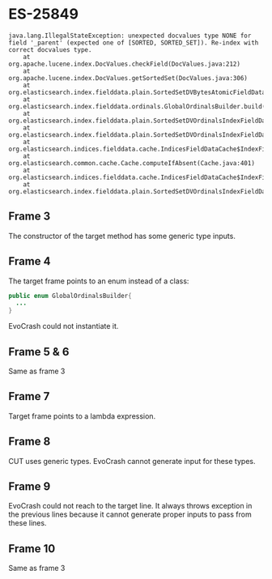 # ES-25849

```
java.lang.IllegalStateException: unexpected docvalues type NONE for field '_parent' (expected one of [SORTED, SORTED_SET]). Re-index with correct docvalues type.
    at org.apache.lucene.index.DocValues.checkField(DocValues.java:212)
    at org.apache.lucene.index.DocValues.getSortedSet(DocValues.java:306)
    at org.elasticsearch.index.fielddata.plain.SortedSetDVBytesAtomicFieldData.getOrdinalsValues(SortedSetDVBytesAtomicFieldData.java:53)
    at org.elasticsearch.index.fielddata.ordinals.GlobalOrdinalsBuilder.build(GlobalOrdinalsBuilder.java:63)
    at org.elasticsearch.index.fielddata.plain.SortedSetDVOrdinalsIndexFieldData.localGlobalDirect(SortedSetDVOrdinalsIndexFieldData.java:127)
    at org.elasticsearch.index.fielddata.plain.SortedSetDVOrdinalsIndexFieldData.localGlobalDirect(SortedSetDVOrdinalsIndexFieldData.java:45)
    at org.elasticsearch.indices.fielddata.cache.IndicesFieldDataCache$IndexFieldCache.lambda$load$1(IndicesFieldDataCache.java:157)
    at org.elasticsearch.common.cache.Cache.computeIfAbsent(Cache.java:401)
    at org.elasticsearch.indices.fielddata.cache.IndicesFieldDataCache$IndexFieldCache.load(IndicesFieldDataCache.java:154)
    at org.elasticsearch.index.fielddata.plain.SortedSetDVOrdinalsIndexFieldData.loadGlobal(SortedSetDVOrdinalsIndexFieldData.java:115)
```

## Frame 3
The constructor of the target method has some generic type inputs.

## Frame 4
The target frame points to an enum instead of a class:

```java
public enum GlobalOrdinalsBuilder{
  ...
}
```
EvoCrash could not instantiate it.

## Frame 5 & 6
Same as frame 3

## Frame 7
Target frame points to a lambda expression.

## Frame 8
CUT uses generic types. EvoCrash cannot generate input for these types.

## Frame 9
EvoCrash could not reach to the target line. It always throws exception in the previous lines because it cannot generate proper inputs to pass from these lines.

## Frame 10
Same as frame 3

